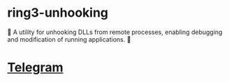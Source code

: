 # ring3-unhooking
💎 A utility for unhooking DLLs from remote processes, enabling debugging and modification of running applications. 💎

# [Telegram](https://t.me/SmokeLoaders)
